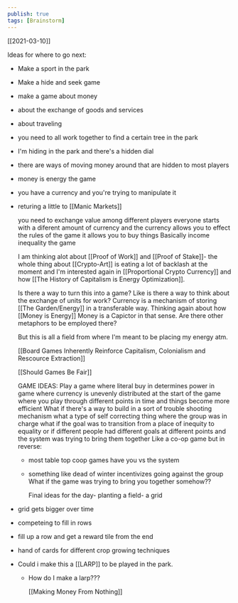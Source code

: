 ```yaml
---
publish: true
tags: [Brainstorm]
---
```

[[2021-03-10]]

Ideas for where to go next:

- Make a sport in the park
- Make a hide and seek game
- make a game about money
- about the exchange of goods and services
- about traveling
- you need to all work together to find a certain tree in the park
- I'm hiding in the park and there's a hidden dial
- there are ways of moving money around that are hidden to most players
- money is energy the game
- you have a currency and you're trying to manipulate it
- returing a little to [[Manic Markets]]
  
  you need to exchange value among different players 
  everyone starts with a diferent amount of currency
  and the currency allows you to effect the rules of the game
  it allows you to buy things
  Basically income inequality the game
  
  I am thinking alot about [[Proof of Work]] and [[Proof of Stake]]- the whole thing about [[Crypto-Art]] is eating a lot of backlash at the moment and I'm interested again in [[Proportional Crypto Currency]] and how [[The History of Capitalism is Energy Optimization]].
  
  Is there a way to turn this into a game?
  Like is there a way to think about the exchange of units for work?
  Currency is a mechanism of storing [[The Garden/Energy]] in a transferable way. Thinking again about how [[Money is Energy]]
  Money is a Capictor in that sense. Are there other metaphors to be employed there?
  
  But this is all a field from where I'm meant to be placing my energy atm.
  
  [[Board Games Inherently Reinforce Capitalism, Colonialism and Rescource Extraction]]
  
  [[Should Games Be Fair]]
  
  GAME IDEAS:
  Play a game where literal buy in determines power in game
  where currency is unevenly distributed at the start of the game
  where you play through different points in time and things become more efficient
  What if there's a way to build in a sort of trouble shooting mechanism
  what 
  a type of self correcting thing
  where the group was in charge
  what if the goal was to transition from a place of inequity to equality
  or if different people had different goals at different points and the system was trying to bring them together
  Like a co-op game but in reverse:
	- most table top coop games have you vs the system
	- something like dead of winter incentivizes going against the group
	  	What if the game was trying to bring you together somehow??
	  
	  Final ideas for the day- planting a field- a grid
- grid gets bigger over time
- competeing to fill in rows
- fill up a row and get a reward tile from the end
- hand of cards for different crop growing techniques
- Could i make this a [[LARP]] to be played in the park.
	- How do I make a larp???
	  
	  [[Making Money From Nothing]]
